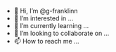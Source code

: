 - 👋 Hi, I’m @g-franklinn
- 👀 I’m interested in ...
- 🌱 I’m currently learning ...
- 💞️ I’m looking to collaborate on ...
- 📫 How to reach me ...

<!---
g-franklinn/g-franklinn is a ✨ special ✨ repository because its `README.md` (this file) appears on your GitHub profile.
You can click the Preview link to take a look at your changes.
--->
